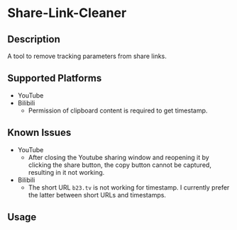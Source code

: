 # Share-Link-Cleaner

## Description

A tool to remove tracking parameters from share links.

## Supported Platforms

- YouTube
- Bilibili
  - Permission of clipboard content is required to get timestamp.

## Known Issues

- YouTube
  - After closing the Youtube sharing window and reopening it by clicking the share button, the copy button cannot be captured, resulting in it not working.
- Bilibili
  - The short URL `b23.tv` is not working for timestamp. I currently prefer the latter between short URLs and timestamps.

## Usage
